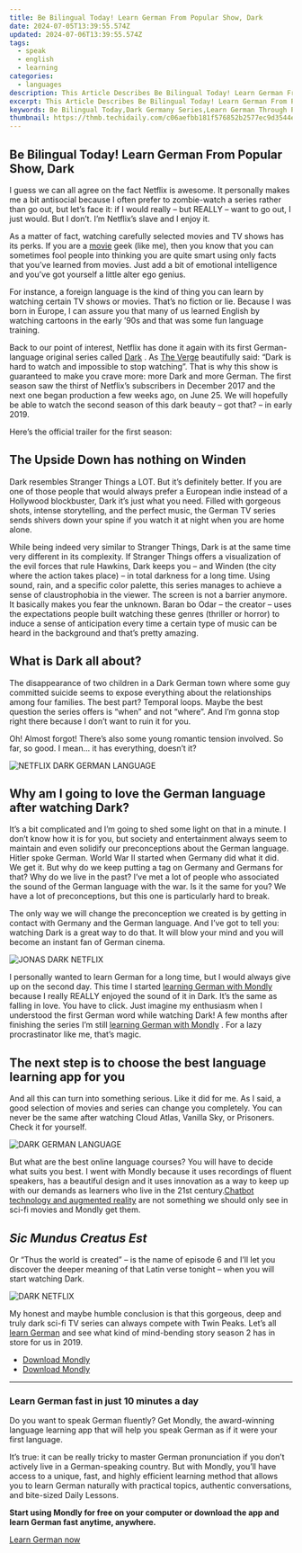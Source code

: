 ```yaml
---
title: Be Bilingual Today! Learn German From Popular Show, Dark
date: 2024-07-05T13:39:55.574Z
updated: 2024-07-06T13:39:55.574Z
tags:
  - speak
  - english
  - learning
categories:
  - languages
description: This Article Describes Be Bilingual Today! Learn German From Popular Show, Dark
excerpt: This Article Describes Be Bilingual Today! Learn German From Popular Show, Dark
keywords: Be Bilingual Today,Dark Germany Series,Learn German Through Pop Culture,Acquire German Skills,German From Popular TV Shows,Multilingual Development with Dark Themes,Enhancing Communication
thumbnail: https://thmb.techidaily.com/c06aefbb181f576852b2577ec9d3544ebd6635b5e4bff4964dd308c72eeba377.jpg
---
```


## Be Bilingual Today! Learn German From Popular Show, Dark

 I guess we can all agree on the fact Netflix is awesome. It personally makes me a bit antisocial because I often prefer to zombie-watch a series rather than go out, but let’s face it: if I would really – but REALLY – want to go out, I just would. But I don’t. I’m Netflix’s slave and I enjoy it.

 As a matter of fact, watching carefully selected movies and TV shows has its perks. If you are a [movie](https://shop.mondly.com/affiliate.php?ACCOUNT=ATISTUDI&AFFILIATE=108875&PATH=https://www.mondly.com?AFFILIATE=108875) geek (like me), then you know that you can sometimes fool people into thinking you are quite smart using only facts that you’ve learned from movies. Just add a bit of emotional intelligence and you’ve got yourself a little alter ego genius.

 For instance, a foreign language is the kind of thing you can learn by watching certain TV shows or movies. That’s no fiction or lie. Because I was born in Europe, I can assure you that many of us learned English by watching cartoons in the early ’90s and that was some fun language training.

 Back to our point of interest, Netflix has done it again with its first German-language original series called [Dark](https://www.imdb.com/title/tt5753856/?ref%5F=ttep%5Fep%5Ftt) . As [The Verge](https://www.theverge.com/2017/12/1/16724852/netflix-dark-review-first-german-streaming-series) beautifully said: “Dark is hard to watch and impossible to stop watching”. That is why this show is guaranteed to make you crave more: more Dark and more German. The first season saw the thirst of Netflix’s subscribers in December 2017 and the next one began production a few weeks ago, on June 25\. We will hopefully be able to watch the second season of this dark beauty – got that? – in early 2019.

Here’s the official trailer for the first season:

## The Upside Down has nothing on Winden

 Dark resembles Stranger Things a LOT. But it’s definitely better. If you are one of those people that would always prefer a European indie instead of a Hollywood blockbuster, Dark it’s just what you need. Filled with gorgeous shots, intense storytelling, and the perfect music, the German TV series sends shivers down your spine if you watch it at night when you are home alone.

While being indeed very similar to Stranger Things, Dark is at the same time very different in its complexity. If Stranger Things offers a visualization of the evil forces that rule Hawkins, Dark keeps you – and Winden (the city where the action takes place) – in total darkness for a long time. Using sound, rain, and a specific color palette, this series manages to achieve a sense of claustrophobia in the viewer. The screen is not a barrier anymore. It basically makes you fear the unknown. Baran bo Odar – the creator – uses the expectations people built watching these genres (thriller or horror) to induce a sense of anticipation every time a certain type of music can be heard in the background and that’s pretty amazing.

## What is Dark all about?

 The disappearance of two children in a Dark German town where some guy committed suicide seems to expose everything about the relationships among four families. The best part? Temporal loops. Maybe the best question the series offers is “when” and not “where”. And I’m gonna stop right there because I don’t want to ruin it for you.

 Oh! Almost forgot! There’s also some young romantic tension involved. So far, so good. I mean… it has everything, doesn’t it?

![NETFLIX DARK GERMAN LANGUAGE](https://media.giphy.com/media/xUOxfhJk0NqRxEiCOY/giphy.gif "Learn German With Dark On Netflix 2")

## Why am I going to love the German language after watching Dark?

 It’s a bit complicated and I’m going to shed some light on that in a minute. I don’t know how it is for you, but society and entertainment always seem to maintain and even solidify our preconceptions about the German language. Hitler spoke German. World War II started when Germany did what it did. We get it. But why do we keep putting a tag on Germany and Germans for that? Why do we live in the past? I’ve met a lot of people who associated the sound of the German language with the war. Is it the same for you? We have a lot of preconceptions, but this one is particularly hard to break.

 The only way we will change the preconception we created is by getting in contact with Germany and the German language. And I’ve got to tell you: watching Dark is a great way to do that. It will blow your mind and you will become an instant fan of German cinema.

![JONAS DARK NETFLIX](https://media.giphy.com/media/xUOxf8OrAxtKl1zlT2/giphy.gif "Learn German With Dark On Netflix 3")

 I personally wanted to learn German for a long time, but I would always give up on the second day. This time I started [learning German with Mondly](https://shop.mondly.com/affiliate.php?ACCOUNT=ATISTUDI&AFFILIATE=108875&PATH=https://www.mondly.com?AFFILIATE=108875) because I really REALLY enjoyed the sound of it in Dark. It’s the same as falling in love. You have to click. Just imagine my enthusiasm when I understood the first German word while watching Dark! A few months after finishing the series I’m still [learning German with Mondly](https://app.adjust.io/5ixfg4k?campaign=blog-post-id-1866&fallback=https%3A%2F%2Fapp.mondly.com?avangate%5Fsrc=blog-post-id-1866?mother%5Flang=en%5Fus?target%5Flang=de&redirect%5Fandroid=https%3A%2F%2Fplay.google.com%2Fstore%2Fapps%2Fdetails%3Fid%3Dcom.atistudios.mondly.languages&redirect%5Fios=https%3A%2F%2Fitunes.apple.com%2Fapp%2Fid987873536&redirect%5Fmacos=https%3A%2F%2Fapp.mondly.com?avangate%5Fsrc=blog-post-id-1866?mother%5Flang=en%5Fus?target%5Flang=de) . For a lazy procrastinator like me, that’s magic.

## The next step is to choose the best language learning app for you

 And all this can turn into something serious. Like it did for me. As I said, a good selection of movies and series can change you completely. You can never be the same after watching Cloud Atlas, Vanilla Sky, or Prisoners. Check it for yourself.

![DARK GERMAN LANGUAGE](https://media.giphy.com/media/3ohs80N543Ccmt68x2/giphy.gif "Learn German With Dark On Netflix 4")

 But what are the best online language courses? You will have to decide what suits you best. I went with Mondly because it uses recordings of fluent speakers, has a beautiful design and it uses innovation as a way to keep up with our demands as learners who live in the 21st century.[Chatbot technology and augmented reality](https://shop.mondly.com/affiliate.php?ACCOUNT=ATISTUDI&AFFILIATE=108875&PATH=https://www.mondly.com?AFFILIATE=108875) are not something we should only see in sci-fi movies and Mondly get them.

## _Sic Mundus Creatus Est_

 Or “Thus the world is created” – is the name of episode 6 and I’ll let you discover the deeper meaning of that Latin verse tonight – when you will start watching Dark.

![DARK NETFLIX](https://media.giphy.com/media/3oxHQwdn31M3ddjV3a/giphy.gif "Learn German With Dark On Netflix 5")

 My honest and maybe humble conclusion is that this gorgeous, deep and truly dark sci-fi TV series can always compete with Twin Peaks. Let’s all [learn German](https://shop.mondly.com/affiliate.php?ACCOUNT=ATISTUDI&AFFILIATE=108875&PATH=https://www.mondly.com?AFFILIATE=108875) and see what kind of mind-bending story season 2 has in store for us in 2019.

* [Download Mondly](https://www.facebook.com/sharer/sharer.php?u=https%3A%2F%2Fwww.mondly.com%2Fblog%2Flearn-german-dark-netflix%2F&t=Learn+German+With+Dark+on+Netflix "Share on Facebook")
* [Download Mondly](https://shop.mondly.com/affiliate.php?ACCOUNT=ATISTUDI&AFFILIATE=108875&PATH=https://www.mondly.com?AFFILIATE=108875)

---

### Learn German fast in just 10 minutes a day

 Do you want to speak German fluently? Get Mondly, the award-winning language learning app that will help you speak German as if it were your first language.

 It’s true: it can be really tricky to master German pronunciation if you don’t actively live in a German-speaking country. But with Mondly, you’ll have access to a unique, fast, and highly efficient learning method that allows you to learn German naturally with practical topics, authentic conversations, and bite-sized Daily Lessons.

 **Start using Mondly for free on your computer or download the app and learn German fast anytime, anywhere.**

[Learn German now](https://adjt.mondly.com/5ixfg4k?campaign=blog-post-id-1866&fallback=https%3A%2F%2Fapp.mondly.com%3Futm%5Fmedium%3Dblog%5Fblog-post-id-1866%26utm%5Fsource%3Dblog-post-id-1866&redirect%5Fmacos=https%3A%2F%2Fapp.mondly.com%3Futm%5Fmedium%3Dblog%5Fblog-post-id-1866%26utm%5Fsource%3Dblog-post-id-1866&redirect%5Fandroid=https%3A%2F%2Fplay.google.com%2Fstore%2Fapps%2Fdetails%3Fid%3Dcom.atistudios.mondly.languages%3Futm%5Fmedium%3Dblog%5Fblog-post-id-1866%26utm%5Fsource%3Dblog-post-id-1866&redirect%5Fios=https%3A%2F%2Fapps.apple.com%2Fapp%2Fapple-store%2Fid987873536%3Fpt%3D78954800%26ct%3Dblog-post-id-1866%26mt%3D8 "Learn German now")

<ins class="adsbygoogle"
     style="display:block"
     data-ad-format="autorelaxed"
     data-ad-client="ca-pub-7571918770474297"
     data-ad-slot="1223367746"></ins>



<ins class="adsbygoogle"
     style="display:block"
     data-ad-client="ca-pub-7571918770474297"
     data-ad-slot="8358498916"
     data-ad-format="auto"
     data-full-width-responsive="true"></ins>


